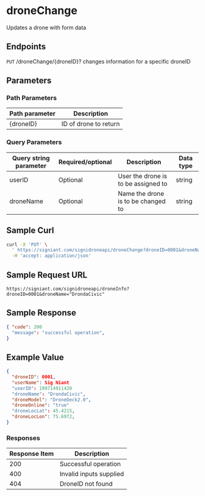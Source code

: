 # droneChange

Updates a drone with form data

## Endpoints

`PUT` /droneChange/{droneID}?
changes information for a specific droneID

## Parameters
### Path Parameters
|Path parameter|Description|
|--|--|
| {droneID} |ID of drone to return   |

### Query Parameters
|Query string parameter| Required/optional| Description |Data type |
|--|--|--|--|
| userID |Optional | User the drone is to be assigned to | string
| droneName | Optional | Name the drone is to be changed to |string


## Sample Curl

```bash
curl -X 'PUT' \
  ' https://signiant.com/signidroneapi/droneChange?droneID=0001&droneName="DrondaCivic"' \
  -H 'accept: application/json'
```

## Sample Request URL

    https://signiant.com/signidroneapi/droneInfo?droneID=0001&droneName="DrondaCivic"

## Sample Response
```json
{ "code": 200
  "message": "successful operation",
}
```    

## Example Value
```json
{
  "droneID": 0001,
  "userName": Sig Niant
  "userID": 199714911420
  "droneName": "DrondaCivic",
  "droneModel": "DroneDeck2.0",
  "droneOnline": "true"
  "droneLocLat": 45.4215,
  "droneLocLon": 75.6972,
}
```
### Responses 
|Response Item| Description| 
|--|--|
| 200 |Successful operation
| 400 | Invalid inputs supplied
| 404 | DroneID not found |



